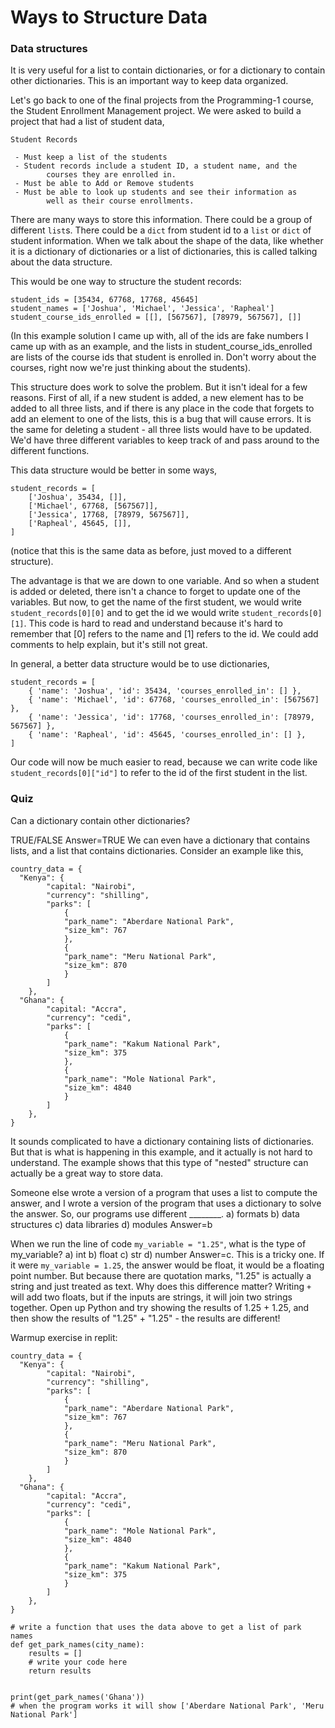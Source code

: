 # Ways to Structure Data

### Data structures

It is very useful for a list to contain dictionaries, or for a dictionary to contain other dictionaries. This is an important way to keep data organized.

Let's go back to one of the final projects from the Programming-1 course, the Student Enrollment Management project. We were asked to build a project that had a list of student data,

```
Student Records

 - Must keep a list of the students
 - Student records include a student ID, a student name, and the
        courses they are enrolled in.
 - Must be able to Add or Remove students
 - Must be able to look up students and see their information as
        well as their course enrollments.
```

There are many ways to store this information. There could be a group of different `list`s. There could be a `dict` from student id to a `list` or `dict` of student information. When we talk about the shape of the data, like whether it is a dictionary of dictionaries or a list of dictionaries, this is called talking about the data structure.

This would be one way to structure the student records:

```
student_ids = [35434, 67768, 17768, 45645]
student_names = ['Joshua', 'Michael', 'Jessica', 'Rapheal']
student_course_ids_enrolled = [[], [567567], [78979, 567567], []]
```

(In this example solution I came up with, all of the ids are fake numbers I came up with as an example, and the lists in student_course_ids_enrolled are lists of the course ids that student is enrolled in. Don't worry about the courses, right now we're just thinking about the students).

This structure does work to solve the problem. But it isn't ideal for a few reasons. First of all, if a new student is added, a new element has to be added to all three lists, and if there is any place in the code that forgets to add an element to one of the lists, this is a bug that will cause errors. It is the same for deleting a student - all three lists would have to be updated. We'd have three different variables to keep track of and pass around to the different functions. 

This data structure would be better in some ways,

```
student_records = [
    ['Joshua', 35434, []],
    ['Michael', 67768, [567567]],
    ['Jessica', 17768, [78979, 567567]],
    ['Rapheal', 45645, []],
]
```

(notice that this is the same data as before, just moved to a different structure).

The advantage is that we are down to one variable. And so when a student is added or deleted, there isn't a chance to forget to update one of the variables. But now, to get the name of the first student, we would write `student_records[0][0]` and to get the id we would write `student_records[0][1]`. This code is hard to read and understand because it's hard to remember that [0] refers to the name and [1] refers to the id. We could add comments to help explain, but it's still not great.

In general, a better data structure would be to use dictionaries,

```
student_records = [
    { 'name': 'Joshua', 'id': 35434, 'courses_enrolled_in': [] },
    { 'name': 'Michael', 'id': 67768, 'courses_enrolled_in': [567567] },
    { 'name': 'Jessica', 'id': 17768, 'courses_enrolled_in': [78979, 567567] },
    { 'name': 'Rapheal', 'id': 45645, 'courses_enrolled_in': [] },
]
```

Our code will now be much easier to read, because we can write code like `student_records[0]["id"]` to refer to the id of the first student in the list.

### Quiz

Can a dictionary contain other dictionaries?

TRUE/FALSE
Answer=TRUE
We can even have a dictionary that contains lists, and a list that contains dictionaries. Consider an example like this,

```
country_data = {
  "Kenya": {
        "capital: "Nairobi",
        "currency": "shilling",
        "parks": [
            {
            "park_name": "Aberdare National Park",
            "size_km": 767
            },
            {
            "park_name": "Meru National Park",
            "size_km": 870
            }
        ]
    },
  "Ghana": {
        "capital: "Accra",
        "currency": "cedi",
        "parks": [
            {
            "park_name": "Kakum National Park",
            "size_km": 375
            },
            {
            "park_name": "Mole National Park",
            "size_km": 4840
            }
        ]
    },
}
```
It sounds complicated to have a dictionary containing lists of dictionaries. But that is what is happening in this example, and it actually is not hard to understand. The example shows that this type of "nested" structure can actually be a great way to store data.

Someone else wrote a version of a program that uses a list to compute the answer, and I wrote a version of the program that uses a dictionary to solve the answer. So, our programs use different ________.
a) formats 
b) data structures
c) data libraries
d) modules
Answer=b

When we run the line of code `my_variable = "1.25"`, what is the type of my_variable?
a) int
b) float
c) str
d) number
Answer=c. This is a tricky one. If it were `my_variable = 1.25`, the answer would be float, it would be a floating point number. But because there are quotation marks, "1.25" is actually a string and just treated as text. Why does this difference matter? Writing `+` will add two floats, but if the inputs are strings, it will join two strings together. Open up Python and try showing the results of 1.25 + 1.25, and then show the results of "1.25" + "1.25" - the results are different!

Warmup exercise in replit:
```
country_data = {
  "Kenya": {
        "capital: "Nairobi",
        "currency": "shilling",
        "parks": [
            {
            "park_name": "Aberdare National Park",
            "size_km": 767
            },
            {
            "park_name": "Meru National Park",
            "size_km": 870
            }
        ]
    },
  "Ghana": {
        "capital: "Accra",
        "currency": "cedi",
        "parks": [
            {
            "park_name": "Mole National Park",
            "size_km": 4840
            },
            {
            "park_name": "Kakum National Park",
            "size_km": 375
            }
        ]
    },
}

# write a function that uses the data above to get a list of park names
def get_park_names(city_name):
    results = []
    # write your code here
    return results


print(get_park_names('Ghana'))
# when the program works it will show ['Aberdare National Park', 'Meru National Park']
```


